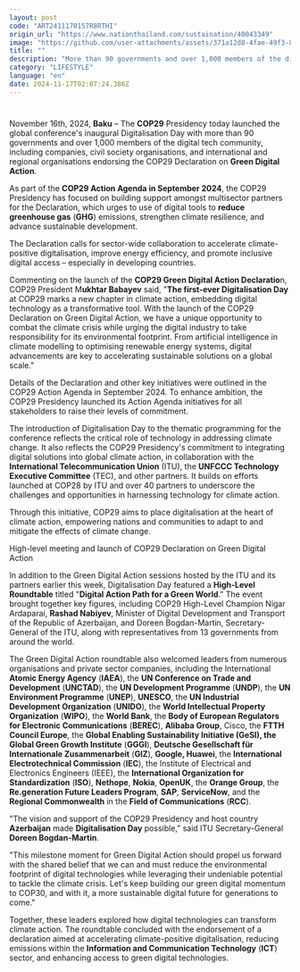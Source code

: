 ```yaml
---
layout: post
code: "ART2411170157R8RTHI"
origin_url: "https://www.nationthailand.com/sustaination/40043349"
image: "https://github.com/user-attachments/assets/371a12d8-4fae-49f3-8ca7-7de80b0565c6"
title: ""
description: "More than 90 governments and over 1,000 members of the digital tech community endorse the COP29 Green Digital Declaration. "
category: "LIFESTYLE"
language: "en"
date: 2024-11-17T02:07:24.386Z
---
```


# 









November 16th, 2024, **Baku** – The **COP29** Presidency today launched the global conference's inaugural Digitalisation Day with more than 90 governments and over 1,000 members of the digital tech community, including companies, civil society organisations, and international and regional organisations endorsing the COP29 Declaration on **Green Digital Action**.

As part of the **COP29 Action Agenda in September 2024**, the COP29 Presidency has focused on building support amongst multisector partners for the Declaration, which urges to use of digital tools to **reduce greenhouse gas** (**GHG**) emissions, strengthen climate resilience, and advance sustainable development.

The Declaration calls for sector-wide collaboration to accelerate climate-positive digitalisation, improve energy efficiency, and promote inclusive digital access – especially in developing countries.

Commenting on the launch of the **COP29 Green Digital Action Declaratio**n, COP29 President M**ukhtar Babayev** said, "**The first-ever Digitalisation Day** at COP29 marks a new chapter in climate action, embedding digital technology as a transformative tool. With the launch of the COP29 Declaration on Green Digital Action, we have a unique opportunity to combat the climate crisis while urging the digital industry to take responsibility for its environmental footprint. From artificial intelligence in climate modelling to optimising renewable energy systems, digital advancements are key to accelerating sustainable solutions on a global scale."

Details of the Declaration and other key initiatives were outlined in the COP29 Action Agenda in September 2024. To enhance ambition, the COP29 Presidency launched its Action Agenda initiatives for all stakeholders to raise their levels of commitment.

The introduction of Digitalisation Day to the thematic programming for the conference reflects the critical role of technology in addressing climate change. It also reflects the COP29 Presidency's commitment to integrating digital solutions into global climate action, in collaboration with the **International Telecommunication Union** (ITU), the **UNFCCC Technology Executive Committee** (TEC), and other partners. It builds on efforts launched at COP28 by ITU and over 40 partners to underscore the challenges and opportunities in harnessing technology for climate action.

Through this initiative, COP29 aims to place digitalisation at the heart of climate action, empowering nations and communities to adapt to and mitigate the effects of climate change.

High-level meeting and launch of COP29 Declaration on Green Digital Action

In addition to the Green Digital Action sessions hosted by the ITU and its partners earlier this week, Digitalisation Day featured a **High-Level Roundtable** titled "**Digital Action Path for a Green World**." The event brought together key figures, including COP29 High-Level Champion Nigar Ardaparai, **Rashad Nabiyev**, Minister of Digital Development and Transport of the Republic of Azerbaijan, and Doreen Bogdan-Martin, Secretary-General of the ITU, along with representatives from 13 governments from around the world.

The Green Digital Action roundtable also welcomed leaders from numerous organisations and private sector companies, including the International **Atomic Energy Agency** (**IAEA**), the **UN Conference on Trade and Development** (**UNCTAD**), the **UN Development Programme** (**UNDP**), the **UN Environment Programme** (**UNEP**), **UNESCO**, the **UN Industrial Development Organization** (**UNIDO**), the **World Intellectual Property Organization** (**WIPO**), the **World Bank**, the **Body of European Regulators for Electronic Communications** (**BEREC**), **Alibaba Group**, Cisco, the **FTTH Council Europe**, the **Global Enabling Sustainability Initiative (GeSI), the Global Green Growth Institute** (**GGGI**), **Deutsche Gesellschaft für Internationale Zusammenarbeit** (**GIZ**), **Google, Huawei**, the **International Electrotechnical Commission** (**IEC**), the Institute of Electrical and Electronics Engineers (IEEE), the **International Organization for Standardization** (**ISO**), **Nethope**, **Nokia**, **OpenUK**, the **Orange Group**, the **Re.generation Future Leaders Program**, **SAP**, **ServiceNow**, and the **Regional Commonwealth** in the **Field of Communications** (**RCC**).

"The vision and support of the COP29 Presidency and host country **Azerbaijan** made **Digitalisation Day** possible," said ITU Secretary-General **Doreen Bogdan-Martin**.

"This milestone moment for Green Digital Action should propel us forward with the shared belief that we can and must reduce the environmental footprint of digital technologies while leveraging their undeniable potential to tackle the climate crisis. Let's keep building our green digital momentum to COP30, and with it, a more sustainable digital future for generations to come."

Together, these leaders explored how digital technologies can transform climate action. The roundtable concluded with the endorsement of a declaration aimed at accelerating climate-positive digitalisation, reducing emissions within the **Information and Communication Technology** (**ICT**) sector, and enhancing access to green digital technologies.